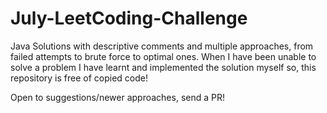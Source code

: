 # July-LeetCoding-Challenge
Java Solutions with descriptive comments and multiple approaches, from failed attempts to brute force to optimal ones. 
When I have been unable to solve a problem I have learnt and implemented the solution myself so, this repository is free of copied code!

Open to suggestions/newer approaches, send a PR!
